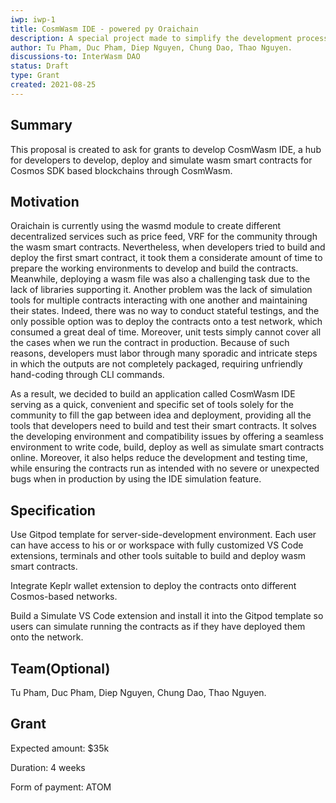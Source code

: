 ```yaml
---
iwp: iwp-1
title: CosmWasm IDE - powered py Oraichain
description: A special project made to simplify the development process of wasm smart contracts for Cosmos-based networks, powered by Oraichain.
author: Tu Pham, Duc Pham, Diep Nguyen, Chung Dao, Thao Nguyen.
discussions-to: InterWasm DAO
status: Draft
type: Grant
created: 2021-08-25
---
```


## Summary

This proposal is created to ask for grants to develop CosmWasm IDE, a hub for developers to develop, deploy and simulate wasm smart contracts for Cosmos SDK based blockchains through CosmWasm. 

## Motivation

Oraichain is currently using the wasmd module to create different decentralized services such as price feed, VRF for the community through the wasm smart contracts. Nevertheless, when developers tried to build and deploy the first smart contract, it took them a considerate amount of time to prepare the working environments to develop and build the contracts. Meanwhile, deploying a wasm file was also a challenging task due to the lack of libraries supporting it. Another problem was the lack of simulation tools for multiple contracts interacting with one another and maintaining their states. Indeed, there was no way to conduct stateful testings, and the only possible option was to deploy the contracts onto a test network, which consumed a great deal of time. Moreover, unit tests simply cannot cover all the cases when we run the contract in production. Because of such reasons, developers must labor through many sporadic and intricate steps in which the outputs are not completely packaged, requiring unfriendly hand-coding through CLI commands.

As a result, we decided to build an application called CosmWasm IDE serving as a quick, convenient and specific set of tools solely for the community to fill the gap between idea and deployment, providing all the tools that developers need to build and test their smart contracts. It solves the developing environment and compatibility issues by offering a seamless environment to write code, build, deploy as well as simulate smart contracts online. Moreover, it also helps reduce the development and testing time, while ensuring the contracts run as intended with no severe or unexpected bugs when in production by using the IDE simulation feature.

## Specification

Use Gitpod template for server-side-development environment. Each user can have access to his or or workspace with fully customized VS Code extensions, terminals and other tools suitable to build and deploy wasm smart contracts.

Integrate Keplr wallet extension to deploy the contracts onto different Cosmos-based networks.

Build a Simulate VS Code extension and install it into the Gitpod template so users can simulate running the contracts as if they have deployed them onto the network.

## Team(Optional)

Tu Pham, Duc Pham, Diep Nguyen, Chung Dao, Thao Nguyen.

## Grant

Expected amount: $35k

Duration: 4 weeks

Form of payment: ATOM
